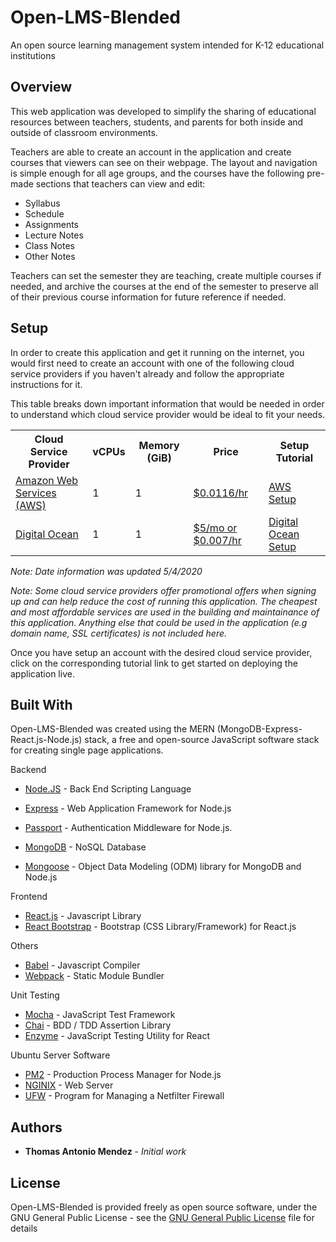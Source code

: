 # Open-LMS-Blended

An open source learning management system intended for K-12 educational institutions

## Overview

This web application was developed to simplify the sharing of educational resources
between teachers, students, and parents for both inside and outside of classroom environments. 

Teachers are able to create an account in the application and create courses that 
viewers can see on their webpage. The layout and navigation is simple enough for 
all age groups, and the courses have the following pre-made sections that teachers 
can view and edit:

* Syllabus
* Schedule
* Assignments
* Lecture Notes
* Class Notes
* Other Notes

Teachers can set the semester they are teaching, create multiple courses if needed, and archive
the courses at the end of the semester to preserve all of their previous course information 
for future reference if needed. 

## Setup

In order to create this application and get it running on the internet, you would first need to 
create an account with one of the following cloud service providers if you haven't already and follow the appropriate instructions for it.

This table breaks down important information that would be needed in order to understand which
cloud service provider would be ideal to fit your needs. 

<table>
    <tr>
        <th>Cloud Service Provider</th>
        <th>vCPUs</th>
        <th>Memory (GiB)</th>
        <th>Price</th>
        <th>Setup Tutorial</th>
    </tr>
    <tr>
        <td><a href="https://signin.aws.amazon.com/signin?redirect_uri=https%3A%2F%2Fconsole.aws.amazon.com%2Fconsole%2Fhome%3Fstate%3DhashArgs%2523%26isauthcode%3Dtrue&client_id=arn%3Aaws%3Aiam%3A%3A015428540659%3Auser%2Fhomepage&forceMobileApp=0&code_challenge=7iU1T0eFK1lmkw7bTsE53WiCGqGc4hStzuACzMDOd-k&code_challenge_method=SHA-256">Amazon Web Services (AWS)</a></td>
        <td>1</td>
        <td>1</td>
        <td><a href="https://aws.amazon.com/ec2/instance-types/t2/">$0.0116/hr</a></td>
        <td><a href="https://github.com/thomasmendez/open-lms-blended/blob/master/AWS.md">AWS Setup</a></td>
    </tr>
    <tr>
        <td><a href="https://www.digitalocean.com/">Digital Ocean</a></td>
        <td>1</td>
        <td>1</td>
        <td><a href="https://www.digitalocean.com/pricing/">$5/mo or $0.007/hr</a></td>
        <td><a href="https://github.com/thomasmendez/open-lms-blended/blob/master/DIGITALOCEAN.md">Digital Ocean Setup</a></td>
    </tr>
</table>

*Note: Date information was updated 5/4/2020*

*Note: Some cloud service providers offer promotional offers when signing up and can help reduce the cost of running this application. The cheapest and most affordable services are used in the building and maintainance of this application. Anything else that could be used in the application (e.g domain name, 
SSL certificates) is not included here.*

Once you have setup an account with the desired cloud service provider, click on the corresponding tutorial link to get started on deploying the application live. 

## Built With

Open-LMS-Blended was created using the MERN (MongoDB-Express-React.js-Node.js) stack, a free and open-source JavaScript software stack for creating single page applications. 

Backend

* [Node.JS](https://nodejs.org/en/) - Back End Scripting Language
* [Express](https://expressjs.com/en/api.html) - Web Application Framework for Node.js
* [Passport](http://www.passportjs.org/) - Authentication Middleware for Node.js.

* [MongoDB](https://www.mongodb.com/) - NoSQL Database
* [Mongoose](https://mongoosejs.com/docs/) - Object Data Modeling (ODM) library for MongoDB and Node.js

Frontend

* [React.js](https://reactjs.org/) - Javascript Library 
* [React Bootstrap](https://react-bootstrap.github.io/) - Bootstrap (CSS Library/Framework) for React.js

Others

* [Babel](https://babeljs.io/docs/en/) - Javascript Compiler
* [Webpack](https://webpack.js.org/concepts/) - Static Module Bundler

Unit Testing

* [Mocha](https://mochajs.org/) - JavaScript Test Framework
* [Chai](https://www.chaijs.com/) -  BDD / TDD Assertion Library
* [Enzyme](https://enzymejs.github.io/enzyme/) - JavaScript Testing Utility for React

Ubuntu Server Software

* [PM2](https://pm2.keymetrics.io/) - Production Process Manager for Node.js
* [NGINIX](https://www.nginx.com/) - Web Server
* [UFW](https://help.ubuntu.com/community/UFW) - Program for Managing a Netfilter Firewall 

## Authors

* **Thomas Antonio Mendez** - *Initial work* 

## License

Open-LMS-Blended is provided freely as open source software, under the GNU General Public License - see the [GNU General Public
License](https://github.com/thomasmendez/open-lms-blended/blob/master/LICENSE) file for details
